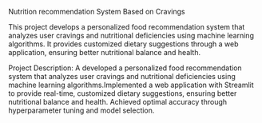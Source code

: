 Nutrition recommendation System Based on Cravings 

This project develops a personalized food 
recommendation system that analyzes user
cravings and nutritional deficiencies using
machine learning algorithms. It provides
customized dietary suggestions through
a web application, ensuring better
nutritional balance and health.

Project Description:
A developed a personalized food recommendation
system that analyzes user cravings and 
nutritional deficiencies using machine learning 
algorithms.Implemented a web application with
Streamlit to provide real-time, customized dietary 
suggestions, ensuring better nutritional balance 
and health. Achieved optimal accuracy through 
hyperparameter tuning and model selection.

